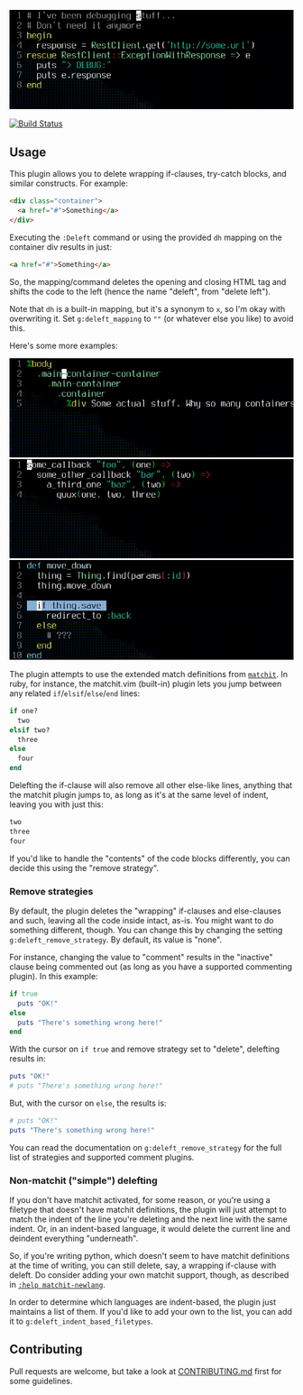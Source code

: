 ![RestClient demo](https://github.com/AndrewRadev/deleft.vim/raw/4074f409c113e59f2dee43e7b8b8615c4013f54e/demo/demo_restclient.gif)

[![Build Status](https://secure.travis-ci.org/AndrewRadev/deleft.vim.png?branch=master)](http://travis-ci.org/AndrewRadev/deleft.vim)

## Usage

This plugin allows you to delete wrapping if-clauses, try-catch blocks, and similar constructs. For example:

``` html
<div class="container">
  <a href="#">Something</a>
</div>
```

Executing the `:Deleft` command or using the provided `dh` mapping on the container div results in just:

``` html
<a href="#">Something</a>
```

So, the mapping/command deletes the opening and closing HTML tag and shifts the code to the left (hence the name "deleft", from "delete left").

Note that `dh` is a built-in mapping, but it's a synonym to `x`, so I'm okay with overwriting it. Set `g:deleft_mapping` to `""` (or whatever else you like) to avoid this.

Here's some more examples:

![HAML Containers demo](https://github.com/AndrewRadev/deleft.vim/raw/4074f409c113e59f2dee43e7b8b8615c4013f54e/demo/demo_containers.gif)
![Coffeescript callbacks demo](https://github.com/AndrewRadev/deleft.vim/raw/4074f409c113e59f2dee43e7b8b8615c4013f54e/demo/demo_callbacks.gif)
![Rails controller demo](https://github.com/AndrewRadev/deleft.vim/raw/4074f409c113e59f2dee43e7b8b8615c4013f54e/demo/demo_move_down.gif)

The plugin attempts to use the extended match definitions from [`matchit`](http://vimhelp.appspot.com/matchit.txt.html#matchit). In ruby, for instance, the matchit.vim (built-in) plugin lets you jump between any related `if`/`elsif`/`else`/`end` lines:

``` ruby
if one?
  two
elsif two?
  three
else
  four
end
```

Delefting the if-clause will also remove all other else-like lines, anything that the matchit plugin jumps to, as long as it's at the same level of indent, leaving you with just this:

``` ruby
two
three
four
```

If you'd like to handle the "contents" of the code blocks differently, you can decide this using the "remove strategy".

### Remove strategies

By default, the plugin deletes the "wrapping" if-clauses and else-clauses and such, leaving all the code inside intact, as-is. You might want to do something different, though. You can change this by changing the setting `g:deleft_remove_strategy`. By default, its value is "none".

For instance, changing the value to "comment" results in the "inactive" clause being commented out (as long as you have a supported commenting plugin). In this example:

``` ruby
if true
  puts "OK!"
else
  puts "There's something wrong here!"
end
```

With the cursor on `if true` and remove strategy set to "delete", delefting results in:

``` ruby
puts "OK!"
# puts "There's something wrong here!"
```

But, with the cursor on `else`, the results is:

``` ruby
# puts "OK!"
puts "There's something wrong here!"
```

You can read the documentation on `g:deleft_remove_strategy` for the full list of strategies and supported comment plugins.

### Non-matchit ("simple") delefting

If you don't have matchit activated, for some reason, or you're using a filetype that doesn't have matchit definitions, the plugin will just attempt to match the indent of the line you're deleting and the next line with the same indent. Or, in an indent-based language, it would delete the current line and deindent everything "underneath".

So, if you're writing python, which doesn't seem to have matchit definitions at the time of writing, you can still delete, say, a wrapping if-clause with deleft. Do consider adding your own matchit support, though, as described in [`:help matchit-newlang`](http://vimhelp.appspot.com/matchit.txt.html#matchit%2dnewlang).

In order to determine which languages are indent-based, the plugin just maintains a list of them. If you'd like to add your own to the list, you can add it to `g:deleft_indent_based_filetypes`.

## Contributing

Pull requests are welcome, but take a look at [CONTRIBUTING.md](https://github.com/AndrewRadev/deleft.vim/blob/master/CONTRIBUTING.md) first for some guidelines.
